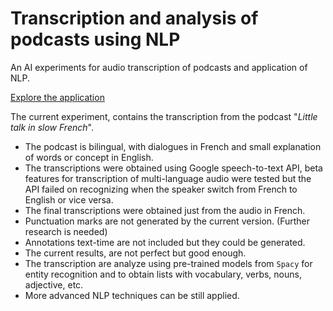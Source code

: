 # Transcription and analysis of podcasts using NLP

An AI experiments for audio transcription of podcasts and application of NLP.

[Explore the application](https://share.streamlit.io/nedraki/little_talk_slow_french/main/main.py)

The current experiment, contains the transcription from the podcast "*Little talk in slow French*".

- The podcast is bilingual, with dialogues in French and small explanation of words or concept in English. 
- The transcriptions were obtained using Google speech-to-text API, beta features for transcription of multi-language audio were tested but the API failed on recognizing when the speaker switch from French to English or vice versa.
- The final transcriptions were obtained just from the audio in French.
- Punctuation marks are not generated by the current version. (Further research is needed)
- Annotations text-time are not included but they could be generated.
- The current results, are not perfect but good enough.
- The transcription are analyze using pre-trained models from `Spacy` for entity recognition and to obtain lists with vocabulary, verbs, nouns, adjective, etc. 
- More advanced NLP techniques can be still applied. 


